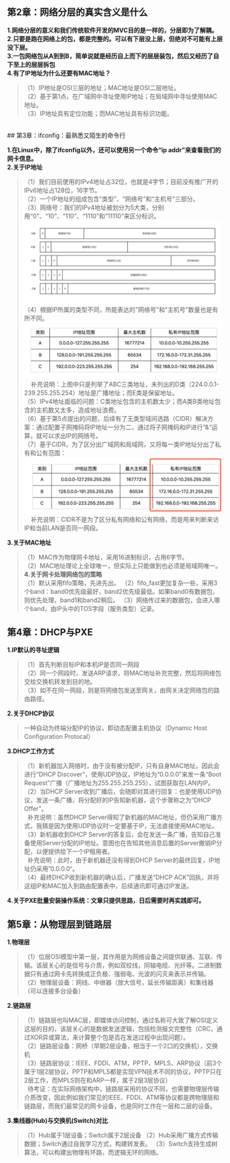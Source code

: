 ## 第2章：网络分层的真实含义是什么

<b> 1.网络分层的意义和我们传统软件开发的MVC目的是一样的，分层即为了解耦。</b>  
<b> 2.只要是跑在网络上的包，都是完整的。可以有下层没上层，但绝对不可能有上层没下层。</b>  
<b> 3.一包网络包从A到到B，简单说就是经历自上而下的层层装包，然后又经历了自下至上的层层拆包</b>  
<b> 4.有了IP地址为什么还要有MAC地址？</b>  
>（1）IP地址是OSI三层的地址；MAC地址是OSI二层地址。  
>（2）基于第1点，在广域网中寻址使用IP地址；在局域网中寻址使用MAC地址。  
>（3）IP地址具有定位功能；而MAC地址具有标识功能。

<br />
## 第3章：ifconfig：最熟悉又陌生的命令行

<b> 1.在Linux中，除了ifconfig以外，还可以使用另一个命令“ip addr”来查看我们的网卡信息。</b>  
<b> 2.关于IP地址</b>
> （1）我们目前使用的IPv4地址占32位，也就是4字节；目前没有推广开的IPv6地址占128位，16字节。  
> （2）一个IP地址的组成包含“类型”、“网络号”和“主机号”三部分。  
> （3）网络号：我们的IPv4地址被划分为5大类，分别用“0”、“10”、“110”、“1110”和“11110”来区分标识。  
>    <img src="chapter3-1.jpg" />
> （4）根据IP所属的类型不同，所能表达的"网络号"和“主机号”数量也是有所不同。  
>    <img src="chapter3-2.jpg" />
> &nbsp;&nbsp;&nbsp;&nbsp;补充说明：上图中只是列举了ABC三类地址，未列出的D类（224.0.0.1-239.255.255.254）地址是广播地址；而E类是保留地址。  
> （5）IPv4地址面临的问题：C类地址包含的主机数太少；而A类B类地址包含的主机数又太多，造成地址浪费。  
> （6）基于第5点提出的问题，后续有了无类型域间选路（CIDR）解决方案：通过配置子网掩码将IP地址一分为二，通过将子网掩码和IP进行“&”运算，就可以求出IP的网络号。  
> （7）基于CIDR，为了区分出广域网和局域网，又将每一类IP地址分出了私有和公有范围：
>    <img src="chapter3-3.jpg" />   
> &nbsp;&nbsp;&nbsp;&nbsp;补充说明：CIDR不是为了区分私有网络和公有网络，而是用来判断来访IP和当前LAN是否同一网段。

<b> 3.关于MAC地址</b>
> （1）MAC作为物理网卡地址，采用16进制标识，占用6字节。  
> （2）MAC地址理论上全球唯一，但实际上只能做到也必须是局域网唯一。  
<b> 4.关于网卡处理网络包的策略</b>  
> （1）默认采用fifo策略，先进先出。
> （2）fifo_fast更加复杂一些，采用3个band：band0优先级最好，band2优先级最低。如果band0有数据包，则优先处理，band1和band2稍后。
> （3）网络传过来的数据包，会进入哪个band，由IP头中的TOS字段（服务类型）记录。


## 第4章：DHCP与PXE

<b> 1.IP默认的寻址逻辑</b>
> （1）首先判断目标IP和本机IP是否同一网段  
> （2）同一个网段时，发送ARP请求，将MAC地址补充完整，然后将网络包交给交换机转发到目的地。  
> （3）如不在同一网段，则是将网络包发送至网关，由网关决定网络包的路由路径。  

<b> 2.关于DHCP协议</b>  
> 一种自动为终端分配IP的协议，即动态配置主机协议（Dynamic Host Configuration Protocal）

<b> 3.DHCP工作方式</b>  
> （1）新机器加入网络时，由于没有被分配IP，只有自身MAC地址，因此会进行“DHCP Discover”，使用UDP协议，IP地址为“0.0.0.0”来发一条“Boot Request”广播（广播地址为255.255.255.255），试图获取在LAN内IP。  
> （2）当DHCP Server收到广播后，会随即对其进行回复：也是使用UDP协议，发送一条广播，将分配好的IP告知新机器，这个步骤称之为“DHCP Offer”。  
> &nbsp;&nbsp;补充说明：虽然DHCP Server得知了新机器的MAC地址，但仍采用广播方式，我猜是因为使用UDP协议时一定要基于IP，无法直接使用MAC地址。  
> （3）新机器收到DHCP Server的答复后，会在发送一条广播，告知自己准备使用Server分配的IP地址。意图也在告知其他消息后置的Server撤销IP分配，以便提供给下一个IP租用者。  
> &nbsp;&nbsp;补充说明：此时，由于新机器还没有得到DHCP Server的最终回复，IP地址仍采用”0.0.0.0“。  
> （4）最终DHCP收到新机器的确认后，广播发送“DHCP ACK”回执，并将这组IP和MAC加入到路由配置表中，后续通讯即可通过IP发送。
  
<b> 4.关于PXE批量安装操作系统：文章只提供思路，日后需要时再实践即可。</b>  

## 第5章：从物理层到链路层
<b> 1.物理层</b>  
>（1）位居OSI模型中第一层，其作用是为网络设备之间提供联通、互联、传输。该层关心的是信号与介质，例如双绞线，同轴电缆、光纤等。二进制数据只有通过网卡先转换成正负极、强弱电、光波的闪灭来表示并传输。  
>（2）物理层设备：网线、中继器（放大信号，延长传输距离）和集线器（可以连接多台设备）  

<b> 2.链路层</b>
>（1）链路层也叫MAC层，即媒体访问控制，通过名称可大致了解OSI定义这层的目的，该层关心的是数据发送逻辑，包括检测报文完整性（CRC，通过XOR异或算法，来计算整个包是否在发送过程中出现问题）。  
>（2）链路层设备：网桥（早期2层设备，相当于一个2口的交换机），交换机  
>（3）链路层协议：IEEE、FDDI、ATM，PPTP、MPLS、ARP协议（前3个属于1层2层协议，PPTP和MPLS都是实现VPN技术不同的协议，PPTP只在2层工作，而MPLS则在和ARP一样，属于2层3层协议）  
> &nbsp;&nbsp;待考证：在实际网络架构中，链路层采用的协议不同，也需要物理层传输介质改变，因此例如我们常见的IEEE、FDDI、ATM等协议都是跨物理层和链路层，而我们最常见的网卡设备，也是同时工作在一层和二层的设备。

<b> 3.集线器(Hub)与交换机(Switch)对比</b>  
> （1）Hub属于1层设备；Switch属于2层设备
> （2）Hub采用广播方式传输数据；Switch通过自我学习方式，构建转发表。
> （3）Switch支持生成树算法，可以构建出物理有环路，而逻辑无环的网络。


